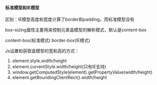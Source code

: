 #### 标准模型和IE模型
区别：IE模型高度和宽度计算了border和padding，而标准模型没有

box-sizing属性主要用来控制元素盒模型的解析模式，默认是content-box

content-box(标准模式)
border-box(IE模式)

Js设置和获取盒模型的宽和高的方式：

1. element.style.width/height
2. element.currentStyle.width/height(只有IE支持)
3. window.getComputedStyle(element).getPropertyValue(width/height)
4. element.getBoundingClientRect().width/height